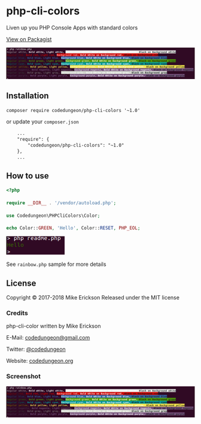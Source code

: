 # php-cli-colors

Liven up you PHP Console Apps with standard colors

[View on Packagist](https://packagist.org/packages/codedungeon/php-cli-colors)

![image](resources/example.png)

## Installation

`composer require codedungeon/php-cli-colors '~1.0'`

or update your `composer.json`

```
    ...
    "require": {
        "codedungeon/php-cli-colors": "~1.0"
    },
    ...
```

## How to use

```php
<?php

require __DIR__ . '/vendor/autoload.php';

use Codedungeon\PHPCliColors\Color;

echo Color::GREEN, 'Hello', Color::RESET, PHP_EOL;
```
![above exemple](resources/readme.png)

See `rainbow.php` sample for more details

## License

Copyright &copy; 2017-2018 Mike Erickson
Released under the MIT license

### Credits

php-cli-color written by Mike Erickson

E-Mail: [codedungeon@gmail.com](mailto:codedungeon@gmail.com)

Twitter: [@codedungeon](http://twitter.com/codedungeon)

Website: [codedungeon.org](http://codedungeon.org)

### Screenshot

![Screenshot](resources/example.png)
